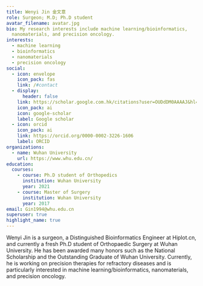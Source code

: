 ```yaml
---
title: Wenyi Jin 金文意
role: Surgeon; M.D; Ph.D student
avatar_filename: avatar.jpg
bio: My research interests include machine learning/bioinformatics,
  nanomaterials, and precision oncology.
interests:
  - machine learning
  - bioinformatics
  - nanomaterials
  - precision oncology
social:
  - icon: envelope
    icon_pack: fas
    link: /#contact
  - display:
      header: false
    link: https://scholar.google.com.hk/citations?user=OUDdDM0AAAAJ&hl=zh-CN
    icon_pack: ai
    icon: google-scholar
    label: Google scholar
  - icon: orcid
    icon_pack: ai
    link: https://orcid.org/0000-0002-3226-1606
    label: ORCID
organizations:
  - name: Wuhan University
    url: https://www.whu.edu.cn/
education:
  courses:
    - course: Ph.D student of Orthopedics
      institution: Wuhan University
      year: 2021
    - course: Master of Surgery
      institution: Wuhan University
      year: 2017
email: Gin1994@whu.edu.cn
superuser: true
highlight_name: true
---
```

Wenyi Jin is a surgeon, a Distinguished Bioinformatics Engineer at Hiplot.cn, and currently a fresh Ph.D student of Orthopaedic Surgery at Wuhan University. He has been awarded many honors such as the National Scholarship and the Outstanding Graduate of Wuhan University. Currently, he is working on precision therapies for refractory diseases and is particularly interested in machine learning/bioinformatics, nanomaterials, and precision oncology.